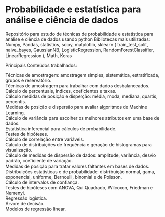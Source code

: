 # Probabilidade e estatística para análise e ciência de dados
 Repositório para estudo de técnicas de probabilidade e estatística para análise e ciência de dados usando python 
Bibliotecas mais utilizadas: Numpy, Pandas, statistics, scipy, matplotlib, sklearn ( train_test_split, naive_bayes, GaussianNB, LogisticRegression, RandomForestClassifier, LinearRegression ), Math, Keras

Principais Conteúdos trabalhados:

Técnicas de amostragem: amostragem simples, sistemática, estratificada, grupos e reservatório.<br />
Técnicas de amostragem para trabalhar com dados desbalanceados.<br />
Cálculo de percentuais, índices, coeficientes e taxas.<br />
Cálculo medidas de posição e disperção: média, moda, mediana, quartis, percentis.<br />
Medidas de posição e dispersão para avaliar algoritmos de Machine Learning.<br />
Cálculo de variância para escolher os melhores atributos em uma base de dados.<br />
Estatística inferencial para cálculos de probabilidade.<br />
Testes de hipóteses.<br />
Cálculo de correlação entre variáveis.<br />
Cálculo de distribuições de frequência e geração de histogramas para visualização.<br />
Cálculo de medidas de dispersão de dados: amplitude, variância, desvio padrão, coeficiente de variação.<br />
Medidas de posição para tratar valores faltantes em bases de dados.<br />
Distribuições estatísticas e de probabilidade: distribuição normal, gama, exponencial, uniforme, Bernoulli, binomial e de Poisson.<br />
Cálculo de intervalos de confiança.<br />
Testes de hipóteses com ANOVA, Qui Quadrado, Wilcoxon, Friedman e Nemenyi.<br />
Regressão logística.<br />
Árvore de decisão.<br />
Modelos de regressão linear.<br />
